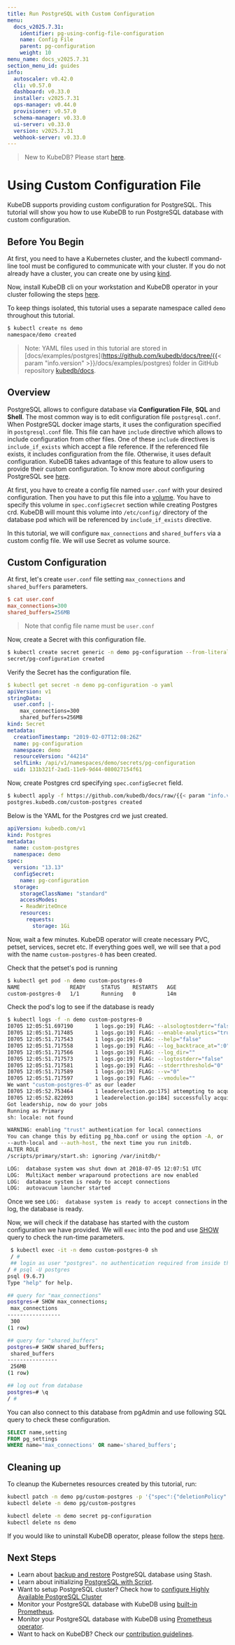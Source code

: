 ```yaml
---
title: Run PostgreSQL with Custom Configuration
menu:
  docs_v2025.7.31:
    identifier: pg-using-config-file-configuration
    name: Config File
    parent: pg-configuration
    weight: 10
menu_name: docs_v2025.7.31
section_menu_id: guides
info:
  autoscaler: v0.42.0
  cli: v0.57.0
  dashboard: v0.33.0
  installer: v2025.7.31
  ops-manager: v0.44.0
  provisioner: v0.57.0
  schema-manager: v0.33.0
  ui-server: v0.33.0
  version: v2025.7.31
  webhook-server: v0.33.0
---
```


> New to KubeDB? Please start [here](/docs/v2025.7.31/README).

# Using Custom Configuration File

KubeDB supports providing custom configuration for PostgreSQL. This tutorial will show you how to use KubeDB to run PostgreSQL database with custom configuration.

## Before You Begin

At first, you need to have a Kubernetes cluster, and the kubectl command-line tool must be configured to communicate with your cluster. If you do not already have a cluster, you can create one by using [kind](https://kind.sigs.k8s.io/docs/user/quick-start/).

Now, install KubeDB cli on your workstation and KubeDB operator in your cluster following the steps [here](/docs/v2025.7.31/setup/README).

To keep things isolated, this tutorial uses a separate namespace called `demo` throughout this tutorial.

```bash
$ kubectl create ns demo
namespace/demo created
```

> Note: YAML files used in this tutorial are stored in [docs/examples/postgres](https://github.com/kubedb/docs/tree/{{< param "info.version" >}}/docs/examples/postgres) folder in GitHub repository [kubedb/docs](https://github.com/kubedb/docs).

## Overview

PostgreSQL allows to configure database via **Configuration File**, **SQL** and **Shell**. The most common way is to edit configuration file `postgresql.conf`. When PostgreSQL docker image starts, it uses the configuration specified in `postgresql.conf` file. This file can have `include` directive which allows to include configuration from other files. One of these `include` directives is `include_if_exists` which accept a file reference. If the referenced file exists, it includes configuration from the file. Otherwise, it uses default configuration. KubeDB takes advantage of this feature to allow users to provide their custom configuration. To know more about configuring PostgreSQL see [here](https://www.postgresql.org/docs/current/static/runtime-config.html).

At first, you have to create a config file named `user.conf` with your desired configuration. Then you have to put this file into a [volume](https://kubernetes.io/docs/concepts/storage/volumes/). You have to specify this volume in `spec.configSecret` section while creating Postgres crd. KubeDB will mount this volume into `/etc/config/` directory of the database pod which will be referenced by `include_if_exists` directive.

In this tutorial, we will configure `max_connections` and `shared_buffers` via a custom config file. We will use Secret as volume source.

## Custom Configuration

At first, let's create `user.conf` file setting `max_connections` and `shared_buffers` parameters.

```ini
$ cat user.conf
max_connections=300
shared_buffers=256MB
```

> Note that config file name must be `user.conf`

Now, create a Secret with this configuration file.

```bash
$ kubectl create secret generic -n demo pg-configuration --from-literal=user.conf="$(curl -fsSL https://github.com/kubedb/docs/raw/{{< param "info.version" >}}/docs/examples/postgres/configuration/user.conf)"
secret/pg-configuration created
```

Verify the Secret has the configuration file.

```yaml
$ kubectl get secret -n demo pg-configuration -o yaml
apiVersion: v1
stringData:
  user.conf: |-
    max_connections=300
    shared_buffers=256MB
kind: Secret
metadata:
  creationTimestamp: "2019-02-07T12:08:26Z"
  name: pg-configuration
  namespace: demo
  resourceVersion: "44214"
  selfLink: /api/v1/namespaces/demo/secrets/pg-configuration
  uid: 131b321f-2ad1-11e9-9d44-080027154f61
```

Now, create Postgres crd specifying `spec.configSecret` field.

```bash
$ kubectl apply -f https://github.com/kubedb/docs/raw/{{< param "info.version" >}}/docs/examples/postgres/configuration/pg-configuration.yaml
postgres.kubedb.com/custom-postgres created
```

Below is the YAML for the Postgres crd we just created.

```yaml
apiVersion: kubedb.com/v1
kind: Postgres
metadata:
  name: custom-postgres
  namespace: demo
spec:
  version: "13.13"
  configSecret:
    name: pg-configuration
  storage:
    storageClassName: "standard"
    accessModes:
    - ReadWriteOnce
    resources:
      requests:
        storage: 1Gi
```

Now, wait a few minutes. KubeDB operator will create necessary PVC, petset, services, secret etc. If everything goes well, we will see that a pod with the name `custom-postgres-0` has been created.

Check that the petset's pod is running

```bash
$ kubectl get pod -n demo custom-postgres-0
NAME                READY     STATUS    RESTARTS   AGE
custom-postgres-0   1/1       Running   0          14m
```

Check the pod's log to see if the database is ready

```bash
$ kubectl logs -f -n demo custom-postgres-0
I0705 12:05:51.697190       1 logs.go:19] FLAG: --alsologtostderr="false"
I0705 12:05:51.717485       1 logs.go:19] FLAG: --enable-analytics="true"
I0705 12:05:51.717543       1 logs.go:19] FLAG: --help="false"
I0705 12:05:51.717558       1 logs.go:19] FLAG: --log_backtrace_at=":0"
I0705 12:05:51.717566       1 logs.go:19] FLAG: --log_dir=""
I0705 12:05:51.717573       1 logs.go:19] FLAG: --logtostderr="false"
I0705 12:05:51.717581       1 logs.go:19] FLAG: --stderrthreshold="0"
I0705 12:05:51.717589       1 logs.go:19] FLAG: --v="0"
I0705 12:05:51.717597       1 logs.go:19] FLAG: --vmodule=""
We want "custom-postgres-0" as our leader
I0705 12:05:52.753464       1 leaderelection.go:175] attempting to acquire leader lease  demo/custom-postgres-leader-lock...
I0705 12:05:52.822093       1 leaderelection.go:184] successfully acquired lease demo/custom-postgres-leader-lock
Got leadership, now do your jobs
Running as Primary
sh: locale: not found

WARNING: enabling "trust" authentication for local connections
You can change this by editing pg_hba.conf or using the option -A, or
--auth-local and --auth-host, the next time you run initdb.
ALTER ROLE
/scripts/primary/start.sh: ignoring /var/initdb/*

LOG:  database system was shut down at 2018-07-05 12:07:51 UTC
LOG:  MultiXact member wraparound protections are now enabled
LOG:  database system is ready to accept connections
LOG:  autovacuum launcher started
```

Once we see `LOG:  database system is ready to accept connections` in the log, the database is ready.

Now, we will check if the database has started with the custom configuration we have provided. We will `exec` into the pod and use [SHOW](https://www.postgresql.org/docs/9.6/static/sql-show.html) query to check the run-time parameters.

```bash
 $ kubectl exec -it -n demo custom-postgres-0 sh
 / #
 ## login as user "postgres". no authentication required from inside the pod because it is using trust authentication local connection.
/ # psql -U postgres
psql (9.6.7)
Type "help" for help.

## query for "max_connections"
postgres=# SHOW max_connections;
 max_connections
-----------------
 300
(1 row)

## query for "shared_buffers"
postgres=# SHOW shared_buffers;
 shared_buffers
----------------
 256MB
(1 row)

## log out from database
postgres=# \q
/ #

```

You can also connect to this database from pgAdmin and use following SQL query to check these configuration.

```sql
SELECT name,setting
FROM pg_settings
WHERE name='max_connections' OR name='shared_buffers';
```

## Cleaning up

To cleanup the Kubernetes resources created by this tutorial, run:

```bash
kubectl patch -n demo pg/custom-postgres -p '{"spec":{"deletionPolicy":"WipeOut"}}' --type="merge"
kubectl delete -n demo pg/custom-postgres

kubectl delete -n demo secret pg-configuration
kubectl delete ns demo
```

If you would like to uninstall KubeDB operator, please follow the steps [here](/docs/v2025.7.31/setup/README).

## Next Steps

- Learn about [backup and restore](/docs/v2025.7.31/guides/postgres/backup/stash/overview/) PostgreSQL database using Stash.
- Learn about initializing [PostgreSQL with Script](/docs/v2025.7.31/guides/postgres/initialization/script_source).
- Want to setup PostgreSQL cluster? Check how to [configure Highly Available PostgreSQL Cluster](/docs/v2025.7.31/guides/postgres/clustering/ha_cluster)
- Monitor your PostgreSQL database with KubeDB using [built-in Prometheus](/docs/v2025.7.31/guides/postgres/monitoring/using-builtin-prometheus).
- Monitor your PostgreSQL database with KubeDB using [Prometheus operator](/docs/v2025.7.31/guides/postgres/monitoring/using-prometheus-operator).
- Want to hack on KubeDB? Check our [contribution guidelines](/docs/v2025.7.31/CONTRIBUTING).

